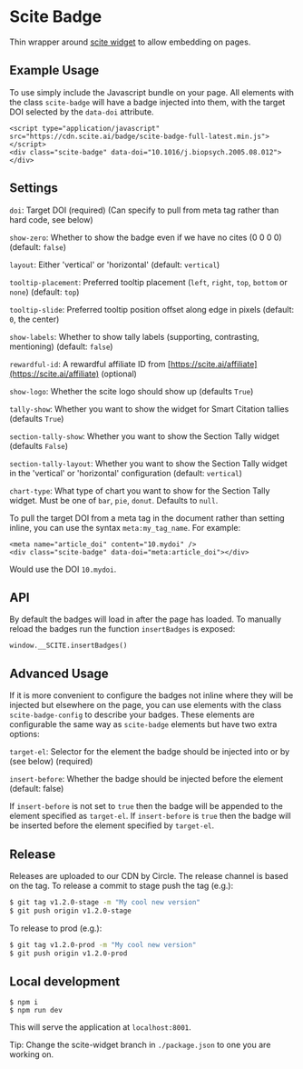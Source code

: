 # Scite Badge #

Thin wrapper around [scite widget](https://github.com/scitedotai/scite-widget) to allow embedding on pages.

## Example Usage ##

To use simply include the Javascript bundle on your page. All elements with the class `scite-badge` will have a badge injected into them, with the target DOI selected by the `data-doi` attribute.

```
<script type="application/javascript" src="https://cdn.scite.ai/badge/scite-badge-full-latest.min.js"></script>
<div class="scite-badge" data-doi="10.1016/j.biopsych.2005.08.012"></div>
```

## Settings ##

`doi`: Target DOI (required) (Can specify to pull from meta tag rather than hard code, see below)

`show-zero`: Whether to show the badge even if we have no cites (0 0 0 0) (default: `false`)

`layout`: Either 'vertical' or 'horizontal' (default: `vertical`)

`tooltip-placement`: Preferred tooltip placement (`left`, `right`, `top`, `bottom` or `none`) (default: `top`)

`tooltip-slide`: Preferred tooltip position offset along edge in pixels (default: `0`, the center)

`show-labels`: Whether to show tally labels (supporting, contrasting, mentioning) (default: `false`)

`rewardful-id`: A rewardful affiliate ID from [https://scite.ai/affiliate](https://scite.ai/affiliate) (optional)

`show-logo`: Whether the scite logo should show up (defaults `True`)

`tally-show`: Whether you want to show the widget for Smart Citation tallies (defaults `True`)

`section-tally-show`: Whether you want to show the Section Tally widget (defaults `False`)

`section-tally-layout`: Whether you want to show the Section Tally widget in the 'vertical' or 'horizontal' configuration (default: `vertical`)

`chart-type`: What type of chart you want to show for the Section Tally widget. Must be one of `bar`, `pie`, `donut`. Defaults to `null`.

To pull the target DOI from a meta tag in the document rather than setting inline, you can use the syntax `meta:my_tag_name`. For example:

```
<meta name="article_doi" content="10.mydoi" />
<div class="scite-badge" data-doi="meta:article_doi"></div>
```

Would use the DOI `10.mydoi`.

## API ##

By default the badges will load in after the page has loaded. To manually reload the badges run the function `insertBadges` is exposed:

```
window.__SCITE.insertBadges()
```

## Advanced Usage ##

If it is more convenient to configure the badges not inline where they will be injected but elsewhere on the page, you can use elements with the class `scite-badge-config` to describe your badges. These elements are configurable the same way as `scite-badge` elements but have two extra options:

`target-el`: Selector for the element the badge should be injected into or by (see below) (required)

`insert-before`: Whether the badge should be injected before the element (default: false)

If `insert-before` is not set to `true` then the badge will be appended to the element specified as `target-el`. If `insert-before` is `true` then the badge will be inserted before the element specified by `target-el`.

## Release ##

Releases are uploaded to our CDN by Circle. The release channel is based on the tag. To release a commit to stage push the tag (e.g.):

```bash
$ git tag v1.2.0-stage -m "My cool new version"
$ git push origin v1.2.0-stage
```

To release to prod (e.g.):

```bash
$ git tag v1.2.0-prod -m "My cool new version"
$ git push origin v1.2.0-prod
```

## Local development ##

```
$ npm i
$ npm run dev
```

This will serve the application at `localhost:8001`.

Tip: Change the scite-widget branch in `./package.json` to one you are working on.
